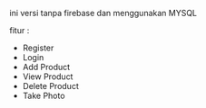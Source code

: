 ini versi tanpa firebase dan menggunakan MYSQL

fitur :
- Register
- Login
- Add Product
- View Product
- Delete Product
- Take Photo
